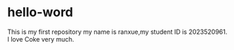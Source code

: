 # hello-word
This is my first repository
my name is ranxue,my student ID is 2023520961.
I love Coke very much.
